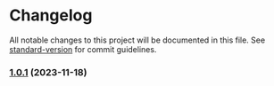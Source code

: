 # Changelog

All notable changes to this project will be documented in this file. See [standard-version](https://github.com/conventional-changelog/standard-version) for commit guidelines.

### [1.0.1](https://github.com/brewen-dev/style/compare/v1.0.0...v1.0.1) (2023-11-18)
